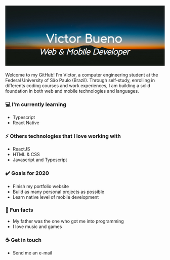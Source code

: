 <img src= "https://github.com/Victor-Bueno/Victor-Bueno/blob/main/Banner.jpg"></img>
<br>
<br>
Welcome to my GitHub! I'm Victor, a computer engineering student at the Federal University of São Paulo (Brazil). Through self-study, enrolling in differents coding courses and work experiences, I am building a solid foundation in both web and mobile technologies and languages.

### 💻 I'm currently learning
- Typescript
- React Native

### ⚡ Others technologies that I love working with
- ReactJS
- HTML & CSS
- Javascript and Typescript

### ✔️ Goals for 2020
- Finish my portfolio website
- Build as many personal projects as possible
- Learn native level of mobile development

### 🌴 Fun facts
- My father was the one who got me into programming
- I love music and games

### ☕ Get in touch
- Send me an e-mail
<br>
<br>
